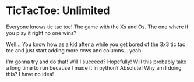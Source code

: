 # TicTacToe: Unlimited

Everyone knows tic tac toe! The game with the Xs and Os. The one where if you play it right no one wins?

Well... You know how as a kid after a while you get bored of the 3x3 tic tac toe and just start adding more rows and columns... yeah

I'm gonna try and do that! 
Will I succeed? Hopefully! 
Will this probably take a long time to run because I made it in python? Absolute! 
Why am I doing this? I have no idea!
